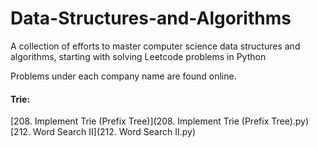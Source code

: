 # Data-Structures-and-Algorithms
A collection of efforts to master computer science data structures and algorithms, starting with solving Leetcode problems in Python

Problems under each company name are found online. 

#### Trie:
[208. Implement Trie (Prefix Tree)](208. Implement Trie (Prefix Tree).py)
[212. Word Search II](212. Word Search II.py) 